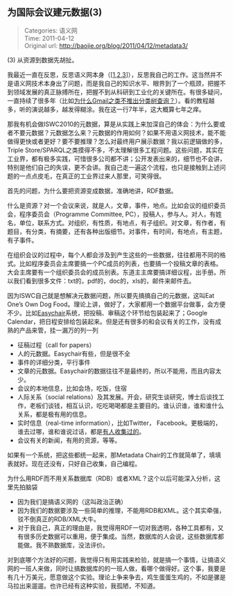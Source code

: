 为国际会议建元数据(3)
---
    
> Categories: 语义网  
> Time: 2011-04-12  
> Original url: <http://baojie.org/blog/2011/04/12/metadata3/>
    
(3) 从资源到数据先胡扯。

我最近一直在反思，反思语义网本身（[[1](http://blog.baojie.org/2011/04/12/puzzle-sw/),[2](http://baojie.org/blog/2011/04/12/metadata3/%E8%AF%AD%E4%B9%89%E7%BD%91%E4%B8%AD%E7%9A%84%E6%8E%A8%E7%90%86%E6%98%AF%E4%B8%8D%E6%98%AF%E9%93%B6%E5%BC%B9%EF%BC%9F(1)),[3](http://blog.baojie.org/2011/04/06/semantic-web-2008/)]），反思我自己的工作。这当然并不是语义网技术本身出了问题，而是我自己的知识水平、眼界到了一个瓶颈，把握不到领域发展的真正脉搏所在，把握不到从科研到工业化的关键所在。有很多疑问，一直持续了很多年（比如[为什么Gmail之类不推出分类树查询？](http://tw.rpi.edu/weblog/2009/06/19/i-will-pay-delicious-100-for-hierarchical-tagging/)）。看的教程越多，听的演说越多，越发得糊涂。我在这一行7年半，这大概算七年之痒。

那我有机会做ISWC2010的元数据，算是从实践上来加深自己的体会：为什么要或者不要元数据？元数据怎么来？元数据的作用如何？如果不用语义网技术，能不能做得更快或者更好？要不要推理？怎么对最终用户展示数据？我以前逻辑做的多，Triple Store/SPARQL之类摸得不多，不太理解很多工程问题。这些问题，其实在工业界，都有极多实践，可惜很多公司都不讲；公开发表出来的，细节也不会讲，特别是他们自己的失误，更不会讲。我自己走一遍这个流程，也只是接触到上述问题的一点点皮毛，在真正的工业界过来人那里，可笑得很。

首先的问题，为什么要把资源变成数据，准确地讲，RDF数据。

什么是资源？对一个会议来说，就是人，文章，事件，地点。比如会议的组织委员会，程序委员会（Programme Committee, PC），投稿人，参与人。对人，有姓名，单位，联系方式。对组织，有性质，有地点，有子组织。对文章，有作者，有题目，有分类，有摘要，还有各种出版细节。对事件，有时间，有地点，有主题，有子事件。

在组织会议的过程中，每个人都会涉及到产生这些的一些数据，往往都用不同的格式。比如程序委员会主席要搞一个PC成员的列表，也要搞一个投稿文章的表格。大会主席要有一个组织委员会的成员别表。东道主主席要搞详细议程，出手册。所以我们看到很多文件：txt的，pdf的，doc的，xls的，邮件来邮件去。

因为ISWC自己就是想解决元数据问题，所以要先搞搞自己的元数据，这叫Eat One’s Own Dog Food。理论上讲，做好了，大家都用一个数据平台做事，会方便不少。比如[Easychair](http://www.easychair.org/)系统，把投稿、审稿这个环节给包装起来了；Google Calendar，把日程安排给包装起来。但是还有很多的和会议有关的工作，没有成熟的产品来管，挂一漏万的列一列

- 征稿过程（call for papers）
- 人的元数据。Easychair有些，但是很不全
- 事件的详细分类，平行事件
- 文章的元数据。Easychair的数据往往不是最终的，所以不能用，而且内容太少。
- 会议的本地信息，比如会场，吃饭，住宿
- 人际关系（social relations）及其发展。开会，研究生谈研究，博士后谈找工作，老板们谈钱，相互认识，吃吃喝喝都是主要目的。谁认识谁，谁和谁什么关系，都是极有用的信息。
- 实时信息（real-time information），比如Twitter， Facebook。更极端的，谁去过哪，谁和谁说过话，都是[有人收集过的](http://vimeo.com/6590604)。
- 会议有关的新闻，有用的资源，等等。


如果有一个系统，把这些都统一起来，那Metadata Chair的工作就简单了，填填表就好。现在还没有，只好自己收集，自己编程。

为什么用RDF而不用关系数据库（RDB）或者XML？这个以后可能深入分析，这里先拍脑袋

- 因为我们是搞语义网的（这叫政治正确）
- 因为我们的数据要涉及一些简单的推理，不能用RDB和XML。这个其实牵强，驳不倒真正的RDB/XML大牛。
- 对于我自己，真正的理由是，我觉得用RDF一切对我透明，各种工具都有，又有很多历史数据可以重用，便于集成。当然，数据库的人会说，这些数据库都能做。我不熟数据库，没法评价。

对到底哪个方法好的问题，我觉得只有用实践来检验，就是搞一个事情，让搞语义网的一班人来做，同时让搞数据库的的一班人做，看哪个做得好。这个事，我要是有几十万美元，愿意做这个实验。理论上争来争去，鸡生蛋蛋生鸡的，不如是骡是马拉出来遛遛。也许已经有这种实验，我孤陋，不知道。     
    